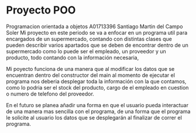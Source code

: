 # Proyecto POO
 Programacion orientada a objetos A01713396 Santiago Martin del Campo Soler
 Mi proyecto en este periodo se va a enfocar en un programa util para encargados de un supermercado, contando con distintas clases que pueden describir varios apartados que se deben de encontrar dentro de un supermercado como lo puede ser el empleado, un proveedor y un producto, todo contando con la información necesaria, 

 Mi poyecto funciona de una manera que al modificar los datos que se encuentran dentro del constructor del main al momento de ejecutar el programa nos deberia desplegar toda la información con la que contamos, como lo podria ser el stock del producto, cargo de el empleado en cuestion o numero de telefono del proveedor.

 En el futuro se planea añadir una forma en que el usuario pueda interactuar de una manera mas sencilla con el programa, de una forma que el programa le solicite al usuario los datos que se desplegarán al finalizar de correr el programa. 
